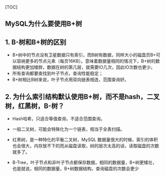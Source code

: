 







[TOC]







## MySQL为什么要使用B+树



## 1. B-树和B+树的区别

- B+树中的节点没有卫星数据只有索引，而B树有数据，同样大小的磁盘页B+可以容纳更多的节点元素（每页16KB）。意味着数据量相同的情况下，B+树的数据结构更加矮胖，数据在树的第几层，就需要IO几次，因此IO次数也更少。
- 所有查询都要查找到叶子节点，查询性能稳定；
- B+树相比B树来说，叶子节点用双向链表相连，范围查询好。





## 2. 为什么索引结构默认使用B+树，而不是hash，二叉树，红黑树，B-树？

- Hash哈希，只适合等值查询，不适合范围查询。
- 一般二叉树，可能会特殊化为一个链表，相当于全表扫描。

- 红黑树，是一种特化的平衡二叉树，MySQL 数据量很大的时候，索引的体积也会很大，内存放不下的而从磁盘读取，树的层次太高的话，读取磁盘的次数就多了。

- B-Tree，叶子节点和非叶子节点都保存数据，相同的数据量，B+树更矮壮，也是就说，相同的数据量，B+树数据结构，查询磁盘的次数会更少







